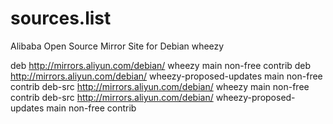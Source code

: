 # sources.list
Alibaba Open Source Mirror Site for Debian wheezy  
  
deb http://mirrors.aliyun.com/debian/ wheezy main non-free contrib
deb http://mirrors.aliyun.com/debian/ wheezy-proposed-updates main non-free contrib
deb-src http://mirrors.aliyun.com/debian/ wheezy main non-free contrib
deb-src http://mirrors.aliyun.com/debian/ wheezy-proposed-updates main non-free contrib
  